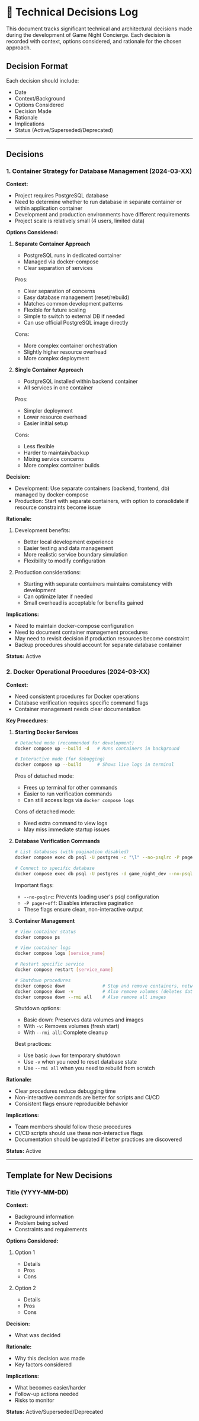 # 📝 Technical Decisions Log

This document tracks significant technical and architectural decisions made during the development of Game Night Concierge. Each decision is recorded with context, options considered, and rationale for the chosen approach.

## Decision Format
Each decision should include:
- Date
- Context/Background
- Options Considered
- Decision Made
- Rationale
- Implications
- Status (Active/Superseded/Deprecated)

---

## Decisions

### 1. Container Strategy for Database Management (2024-03-XX)

**Context:**
- Project requires PostgreSQL database
- Need to determine whether to run database in separate container or within application container
- Development and production environments have different requirements
- Project scale is relatively small (4 users, limited data)

**Options Considered:**

1. **Separate Container Approach**
   - PostgreSQL runs in dedicated container
   - Managed via docker-compose
   - Clear separation of services
   
   Pros:
   - Clear separation of concerns
   - Easy database management (reset/rebuild)
   - Matches common development patterns
   - Flexible for future scaling
   - Simple to switch to external DB if needed
   - Can use official PostgreSQL image directly
   
   Cons:
   - More complex container orchestration
   - Slightly higher resource overhead
   - More complex deployment

2. **Single Container Approach**
   - PostgreSQL installed within backend container
   - All services in one container
   
   Pros:
   - Simpler deployment
   - Lower resource overhead
   - Easier initial setup
   
   Cons:
   - Less flexible
   - Harder to maintain/backup
   - Mixing service concerns
   - More complex container builds

**Decision:**
- Development: Use separate containers (backend, frontend, db) managed by docker-compose
- Production: Start with separate containers, with option to consolidate if resource constraints become issue

**Rationale:**
1. Development benefits:
   - Better local development experience
   - Easier testing and data management
   - More realistic service boundary simulation
   - Flexibility to modify configuration
   
2. Production considerations:
   - Starting with separate containers maintains consistency with development
   - Can optimize later if needed
   - Small overhead is acceptable for benefits gained

**Implications:**
- Need to maintain docker-compose configuration
- Need to document container management procedures
- May need to revisit decision if production resources become constraint
- Backup procedures should account for separate database container

**Status:** Active

### 2. Docker Operational Procedures (2024-03-XX)

**Context:**
- Need consistent procedures for Docker operations
- Database verification requires specific command flags
- Container management needs clear documentation

**Key Procedures:**

1. **Starting Docker Services**
   ```bash
   # Detached mode (recommended for development)
   docker compose up --build -d   # Runs containers in background
   
   # Interactive mode (for debugging)
   docker compose up --build      # Shows live logs in terminal
   ```
   
   Pros of detached mode:
   - Frees up terminal for other commands
   - Easier to run verification commands
   - Can still access logs via `docker compose logs`
   
   Cons of detached mode:
   - Need extra command to view logs
   - May miss immediate startup issues

2. **Database Verification Commands**
   ```bash
   # List databases (with pagination disabled)
   docker compose exec db psql -U postgres -c "\l" --no-psqlrc -P pager=off
   
   # Connect to specific database
   docker compose exec db psql -U postgres -d game_night_dev --no-psqlrc -P pager=off
   ```
   
   Important flags:
   - `--no-psqlrc`: Prevents loading user's psql configuration
   - `-P pager=off`: Disables interactive pagination
   - These flags ensure clean, non-interactive output

3. **Container Management**
   ```bash
   # View container status
   docker compose ps
   
   # View container logs
   docker compose logs [service_name]
   
   # Restart specific service
   docker compose restart [service_name]
   
   # Shutdown procedures
   docker compose down              # Stop and remove containers, networks
   docker compose down -v           # Also remove volumes (deletes database data)
   docker compose down --rmi all    # Also remove all images
   ```
   
   Shutdown options:
   - Basic down: Preserves data volumes and images
   - With `-v`: Removes volumes (fresh start)
   - With `--rmi all`: Complete cleanup
   
   Best practices:
   - Use basic `down` for temporary shutdown
   - Use `-v` when you need to reset database state
   - Use `--rmi all` when you need to rebuild from scratch

**Rationale:**
- Clear procedures reduce debugging time
- Non-interactive commands are better for scripts and CI/CD
- Consistent flags ensure reproducible behavior

**Implications:**
- Team members should follow these procedures
- CI/CD scripts should use these non-interactive flags
- Documentation should be updated if better practices are discovered

**Status:** Active

---

## Template for New Decisions

### Title (YYYY-MM-DD)

**Context:**
- Background information
- Problem being solved
- Constraints and requirements

**Options Considered:**
1. Option 1
   - Details
   - Pros
   - Cons
   
2. Option 2
   - Details
   - Pros
   - Cons

**Decision:**
- What was decided

**Rationale:**
- Why this decision was made
- Key factors considered

**Implications:**
- What becomes easier/harder
- Follow-up actions needed
- Risks to monitor

**Status:** Active/Superseded/Deprecated 
